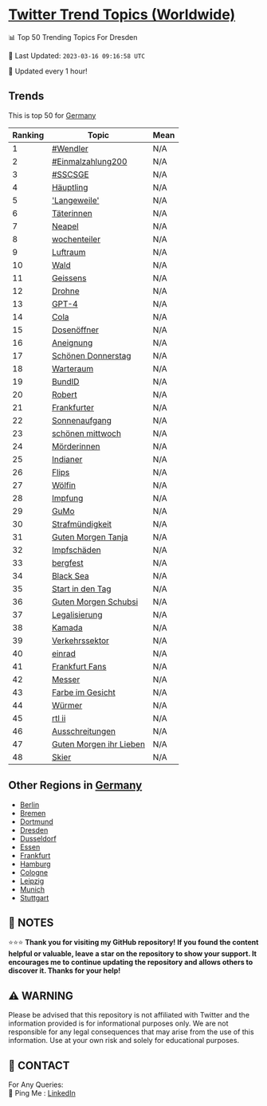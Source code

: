 [Twitter Trend Topics (Worldwide)](https://github.com/ErcinDedeoglu/Twitter-Trend-Topics)
==========


📊 Top 50 Trending Topics For Dresden

📆 Last Updated: `2023-03-16 09:16:58 UTC`

🔧 Updated every 1 hour!


## Trends

This is top 50 for [Germany](</Germany>)

| Ranking | Topic | Mean |
| ------- | ------------ | ------------ |
| 1 | [#Wendler](http://twitter.com/search?q=%23Wendler) | N/A |
| 2 | [#Einmalzahlung200](http://twitter.com/search?q=%23Einmalzahlung200) | N/A |
| 3 | [#SSCSGE](http://twitter.com/search?q=%23SSCSGE) | N/A |
| 4 | [Häuptling](http://twitter.com/search?q=H%c3%a4uptling) | N/A |
| 5 | ['Langeweile'](http://twitter.com/search?q=%27Langeweile%27) | N/A |
| 6 | [Täterinnen](http://twitter.com/search?q=T%c3%a4terinnen) | N/A |
| 7 | [Neapel](http://twitter.com/search?q=Neapel) | N/A |
| 8 | [wochenteiler](http://twitter.com/search?q=wochenteiler) | N/A |
| 9 | [Luftraum](http://twitter.com/search?q=Luftraum) | N/A |
| 10 | [Wald](http://twitter.com/search?q=Wald) | N/A |
| 11 | [Geissens](http://twitter.com/search?q=Geissens) | N/A |
| 12 | [Drohne](http://twitter.com/search?q=Drohne) | N/A |
| 13 | [GPT-4](http://twitter.com/search?q=GPT-4) | N/A |
| 14 | [Cola](http://twitter.com/search?q=Cola) | N/A |
| 15 | [Dosenöffner](http://twitter.com/search?q=Dosen%c3%b6ffner) | N/A |
| 16 | [Aneignung](http://twitter.com/search?q=Aneignung) | N/A |
| 17 | [Schönen Donnerstag](http://twitter.com/search?q=Sch%c3%b6nen+Donnerstag) | N/A |
| 18 | [Warteraum](http://twitter.com/search?q=Warteraum) | N/A |
| 19 | [BundID](http://twitter.com/search?q=BundID) | N/A |
| 20 | [Robert](http://twitter.com/search?q=Robert) | N/A |
| 21 | [Frankfurter](http://twitter.com/search?q=Frankfurter) | N/A |
| 22 | [Sonnenaufgang](http://twitter.com/search?q=Sonnenaufgang) | N/A |
| 23 | [schönen mittwoch](http://twitter.com/search?q=sch%c3%b6nen+mittwoch) | N/A |
| 24 | [Mörderinnen](http://twitter.com/search?q=M%c3%b6rderinnen) | N/A |
| 25 | [Indianer](http://twitter.com/search?q=Indianer) | N/A |
| 26 | [Flips](http://twitter.com/search?q=Flips) | N/A |
| 27 | [Wölfin](http://twitter.com/search?q=W%c3%b6lfin) | N/A |
| 28 | [Impfung](http://twitter.com/search?q=Impfung) | N/A |
| 29 | [GuMo](http://twitter.com/search?q=GuMo) | N/A |
| 30 | [Strafmündigkeit](http://twitter.com/search?q=Strafm%c3%bcndigkeit) | N/A |
| 31 | [Guten Morgen Tanja](http://twitter.com/search?q=Guten+Morgen+Tanja) | N/A |
| 32 | [Impfschäden](http://twitter.com/search?q=Impfsch%c3%a4den) | N/A |
| 33 | [bergfest](http://twitter.com/search?q=bergfest) | N/A |
| 34 | [Black Sea](http://twitter.com/search?q=Black+Sea) | N/A |
| 35 | [Start in den Tag](http://twitter.com/search?q=Start+in+den+Tag) | N/A |
| 36 | [Guten Morgen Schubsi](http://twitter.com/search?q=Guten+Morgen+Schubsi) | N/A |
| 37 | [Legalisierung](http://twitter.com/search?q=Legalisierung) | N/A |
| 38 | [Kamada](http://twitter.com/search?q=Kamada) | N/A |
| 39 | [Verkehrssektor](http://twitter.com/search?q=Verkehrssektor) | N/A |
| 40 | [einrad](http://twitter.com/search?q=einrad) | N/A |
| 41 | [Frankfurt Fans](http://twitter.com/search?q=Frankfurt+Fans) | N/A |
| 42 | [Messer](http://twitter.com/search?q=Messer) | N/A |
| 43 | [Farbe im Gesicht](http://twitter.com/search?q=Farbe+im+Gesicht) | N/A |
| 44 | [Würmer](http://twitter.com/search?q=W%c3%bcrmer) | N/A |
| 45 | [rtl ii](http://twitter.com/search?q=rtl+ii) | N/A |
| 46 | [Ausschreitungen](http://twitter.com/search?q=Ausschreitungen) | N/A |
| 47 | [Guten Morgen ihr Lieben](http://twitter.com/search?q=Guten+Morgen+ihr+Lieben) | N/A |
| 48 | [Skier](http://twitter.com/search?q=Skier) | N/A |



## Other Regions in [Germany](</Germany>)

* [Berlin](</Germany/Berlin.md>)
* [Bremen](</Germany/Bremen.md>)
* [Dortmund](</Germany/Dortmund.md>)
* [Dresden](</Germany/Dresden.md>)
* [Dusseldorf](</Germany/Dusseldorf.md>)
* [Essen](</Germany/Essen.md>)
* [Frankfurt](</Germany/Frankfurt.md>)
* [Hamburg](</Germany/Hamburg.md>)
* [Cologne](</Germany/Cologne.md>)
* [Leipzig](</Germany/Leipzig.md>)
* [Munich](</Germany/Munich.md>)
* [Stuttgart](</Germany/Stuttgart.md>)



## 📝 NOTES

⭐⭐⭐ **Thank you for visiting my GitHub repository! If you found the content helpful or valuable, leave a star on the repository to show your support. It encourages me to continue updating the repository and allows others to discover it. Thanks for your help!**


## ⚠️ WARNING

Please be advised that this repository is not affiliated with Twitter and the information provided is for informational purposes only. We are not responsible for any legal consequences that may arise from the use of this information. Use at your own risk and solely for educational purposes.


## 📨 CONTACT

 For Any Queries:  
            🏓 Ping Me : [LinkedIn](https://www.linkedin.com/in/ercindedeoglu/)
